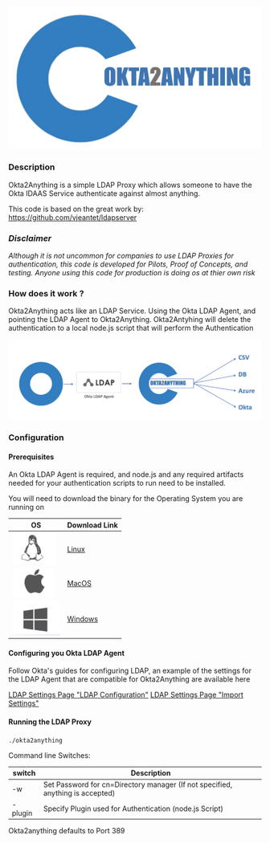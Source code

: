 ![Okta2Anything](./images/okta2anythinglogo.png)


### Description

Okta2Anything is a simple LDAP Proxy which allows someone to have the Okta
IDAAS Service authenticate against almost anything.

This code is based on the great work by: https://github.com/vjeantet/ldapserver

### *Disclaimer*

*Although it is not uncommon for companies to use LDAP Proxies for authentication, this code is developed for Pilots, Proof of Concepts, and testing.*
*Anyone using this code for production is doing os at thier own risk*

### How does it work ?

Okta2Anything acts like an LDAP Service. Using the Okta LDAP Agent, and pointing
the LDAP Agent to Okta2Anything. Okta2Antyhing will delete the authentication
to a local node.js script that will perform the Authentication

![Okta2Anything](./images/flow.png)

### Configuration

#### Prerequisites

An Okta LDAP Agent is required, and node.js and any required artifacts needed for
your authentication scripts to run need to be installed.

You will need to download the binary for the Operating System you are running on

|  OS |  Download Link |   
|---|---|
| ![Okta2Anything](./images/linux.png)  | [Linux](https://github.com/pmcdowell-okta/okta2anything/raw/master/okta2anything.linux)  |   
| ![Okta2Anything](./images/macos.png)  | [MacOS](https://github.com/pmcdowell-okta/okta2anything/raw/master/okta2anything.linux)|   
| ![Okta2Anything](./images/windows.png)| [Windows](https://github.com/pmcdowell-okta/okta2anything/raw/master/okta2anything.linux)  |   

#### Configuring you Okta LDAP Agent

Follow Okta's guides for configuring LDAP, an example of the settings for the LDAP Agent 
that are compatible for Okta2Anything are available here

[LDAP Settings Page "LDAP Configuration"](./images/page1.pdf)
[LDAP Settings Page "Import Settings"](./images/page2.pdf)


#### Running the LDAP Proxy

``./okta2anything``

Command line Switches:

| switch  |  Description |
|---|---|
|  -w |  Set Password for cn=Directory manager (If not specified, anything is accepted)  |
|  -plugin |  Specify Plugin used for Authentication (node.js Script) |


Okta2anything defaults to Port 389